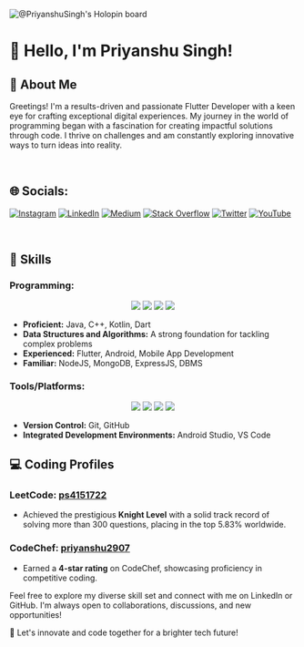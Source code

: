 ![@PriyanshuSingh's Holopin board](https://holopin.io/api/user/board?user=priyanshusingha)


# 👋 Hello, I'm Priyanshu Singh!

## 🚀 About Me

Greetings! I'm a results-driven and passionate Flutter Developer with a keen eye for crafting exceptional digital experiences. My journey in the world of programming began with a fascination for creating impactful solutions through code. I thrive on challenges and am constantly exploring innovative ways to turn ideas into reality.

<br>

## 🌐 Socials:
[![Instagram](https://img.shields.io/badge/Instagram-%23E4405F.svg?logo=Instagram&logoColor=white)](https://instagram.com/priyanshusingha2910) [![LinkedIn](https://img.shields.io/badge/LinkedIn-%230077B5.svg?logo=linkedin&logoColor=white)](https://www.linkedin.com/in/priyanshusingha) [![Medium](https://img.shields.io/badge/Medium-12100E?logo=medium&logoColor=white)](https://medium.com/@priyanshusingha) [![Stack Overflow](https://img.shields.io/badge/-Stackoverflow-FE7A16?logo=stack-overflow&logoColor=white)](https://stackoverflow.com/users/23186510) [![Twitter](https://img.shields.io/badge/Twitter-%231DA1F2.svg?logo=Twitter&logoColor=white)](https://twitter.com/Priyans62663210) [![YouTube](https://img.shields.io/badge/YouTube-%23FF0000.svg?logo=YouTube&logoColor=white)](https://youtube.com/@priyanshusingha2910) 

<br>

## 💼 Skills

### Programming:
<p align="center">
  <img src="https://img.icons8.com/color/48/000000/java-coffee-cup-logo--v1.png"/>
  <img src="https://img.icons8.com/color/48/000000/c-plus-plus-logo.png"/>
  <img src="https://img.icons8.com/color/48/000000/kotlin.png"/>
  <img src="https://img.icons8.com/color/48/000000/dart.png"/>
</p>

- **Proficient:** Java, C++, Kotlin, Dart
- **Data Structures and Algorithms:** A strong foundation for tackling complex problems
- **Experienced:** Flutter, Android, Mobile App Development
- **Familiar:** NodeJS, MongoDB, ExpressJS, DBMS

### Tools/Platforms:
<p align="center">
  <img src="https://img.icons8.com/color/48/000000/git.png"/>
  <img src="https://img.icons8.com/ios/50/000000/github.png"/>
  <img src="https://img.icons8.com/color/48/000000/android-studio--v3.png"/>
  <img src="https://img.icons8.com/ios/50/000000/visual-studio-code-2019.png"/>
</p>

- **Version Control:** Git, GitHub
- **Integrated Development Environments:** Android Studio, VS Code

## 💻 Coding Profiles

### LeetCode: [ps4151722](https://leetcode.com/ps4151722/)

- Achieved the prestigious **Knight Level** with a solid track record of solving more than 300 questions, placing in the top 5.83% worldwide.

### CodeChef: [priyanshu2907](https://www.codechef.com/users/priyanshu2907)

- Earned a **4-star rating** on CodeChef, showcasing proficiency in competitive coding.



Feel free to explore my diverse skill set and connect with me on LinkedIn or GitHub. I'm always open to collaborations, discussions, and new opportunities!

🚀 Let's innovate and code together for a brighter tech future!
